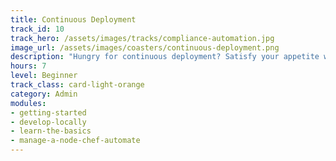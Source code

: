 ```yaml
---
title: Continuous Deployment
track_id: 10
track_hero: /assets/images/tracks/compliance-automation.jpg
image_url: /assets/images/coasters/continuous-deployment.png
description: "Hungry for continuous deployment? Satisfy your appetite with Chef Automate, the platform for continuous development, and learn how it can provide visibility into your infrastructure. Also discover how to deploy a cookbook using the Chef Automate pipeline."
hours: 7
level: Beginner
track_class: card-light-orange
category: Admin
modules:
- getting-started
- develop-locally
- learn-the-basics
- manage-a-node-chef-automate
---
```

